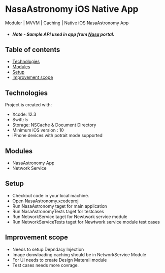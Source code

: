 # NasaAstronomy iOS Native App
 Moduler | MVVM | Caching | Native iOS NasaAstronomy App 
 
* ##### Note - Sample API used in app from [Nasa](https://api.nasa.gov/) portal.

## Table of contents
* [Technologies](#technologies)
* [Modules](#modules)
* [Setup](#setup)
* [Improvement scope](#improvement)

## Technologies

Project is created with:
* Xcode: 12.3
* Swift: 5
* Storage: NSCache & Document Directory
* Minimum iOS version : 10
* iPhone devices with potrait mode supported

## Modules
* NasaAstronomy App 
* Network Service

## Setup
* Checkout code in your local machine.
* Open NasaAstronomy.xcodeproj
* Run NasaAstronomy taget for main application
* Run NasaAstronomyTests taget for testcases
* Run NetworkService taget for Newtwork service module
* Run NetworkServiceTests taget for Newtwork service module test cases


## Improvement scope
* Needs to setup Depndacy Injection
* Image donwloading caching should be in NetworkService Module
* For UI needs to create Design Materail module
* Test cases needs more covrage.

